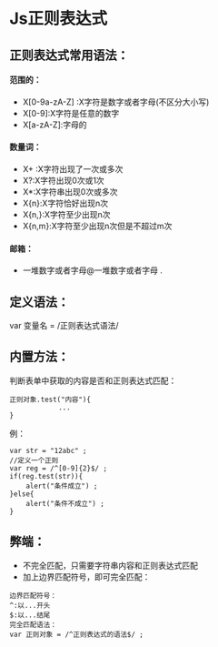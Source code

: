 #   Js正则表达式

##  正则表达式常用语法：
####     范围的：

* X[0-9a-zA-Z] :X字符是数字或者字母(不区分大小写)
* X[0-9]:X字符是任意的数字
* X[a-zA-Z]:字母的

####     数量词：

* X+ :X字符出现了一次或多次
* X?:X字符出现0次或1次
* X*:X字符串出现0次或多次
* X{n}:X字符恰好出现n次
* X{n,}:X字符至少出现n次
* X{n,m}:X字符至少出现n次但是不超过m次

####     邮箱：

* 一堆数字或者字母@一堆数字或者字母 \.

##  定义语法：
var 变量名 = /正则表达式语法/
##  内置方法：
判断表单中获取的内容是否和正则表达式匹配：
```
正则对象.test("内容"){
            ...
}
```
 例：
```
var str = "12abc" ;
//定义一个正则
var reg = /^[0-9]{2}$/ ;
if(reg.test(str)){
	alert("条件成立") ;
}else{
	alert("条件不成立") ;
}
```
##  弊端：

* 不完全匹配，只需要字符串内容和正则表达式匹配
* 加上边界匹配符号，即可完全匹配：

```
边界匹配符号：
^:以...开头
$:以...结尾
完全匹配语法：
var 正则对象 = /^正则表达式的语法$/ ; 
```
